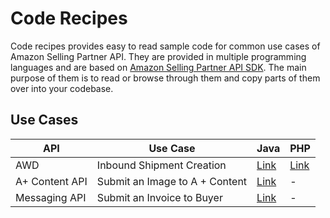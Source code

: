 # Code Recipes

Code recipes provides easy to read sample code for common use cases of Amazon Selling Partner API. They are provided in multiple programming languages and are based on [Amazon Selling Partner API SDK](https://github.com/amzn/selling-partner-api-sdk). The main purpose of them is to read or browse through them and copy parts of them over into your codebase.

## Use Cases
| API | Use Case | Java                                                           | PHP                                                |
| --- | -------- |----------------------------------------------------------------|----------------------------------------------------|
| AWD | Inbound Shipment Creation | [Link](java/src/main/java/awd/InboundOrderCreationRecipe.java) | [Link](php/src/awd/InboundOrderCreationRecipe.php) |
| A+ Content API | Submit an Image to A + Content | [Link](java/src/main/java/aplus/UploadImageForResouceRecipe.java) | - |
| Messaging API | Submit an Invoice to Buyer | [Link](java/src/main/java/messaging/SendInvoiceToBuyerRecipe.java) | - |